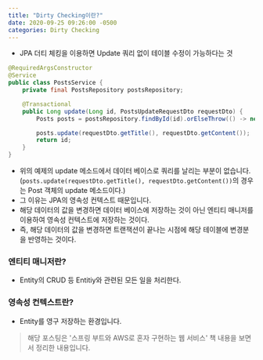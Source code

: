 ```yaml
---
title: "Dirty Checking이란?"
date: 2020-09-25 09:26:00 -0500
categories: Dirty Checking
---
```




- JPA 더티 체킹을 이용하면  Update 쿼리 없이 테이블 수정이 가능하다는 것

```java
@RequiredArgsConstructor
@Service
public class PostsService {
    private final PostsRepository postsRepository;

    @Transactional
    public Long update(Long id, PostsUpdateRequestDto requestDto) {
        Posts posts = postsRepository.findById(id).orElseThrow(() -> new IllegalArgumentException("해당 사용자가 없습니다. id=" + id));

        posts.update(requestDto.getTitle(), requestDto.getContent());
        return id;
    }
}
```

- 위의 예제의 update 메소드에서 데이터 베이스로 쿼리를 날리는 부분이 없습니다.
(`posts.update(requestDto.getTitle(), requestDto.getContent())`의 경우는 Post 객체의 update 메소드이다.)
- 그 이유는 JPA의 영속성 컨텍스트 때문입니다.
- 해당 데이터의 값을 변경하면 데이터 베이스에 저장하는 것이 아닌 엔티티 매니저를 이용하여 영속성 컨텍스트에 저장하는 것이다.
- 즉, 해당 데이터의 값을 변경하면 트랜잭션이 끝나는 시점에 해당 테이블에 변경분을 반영하는 것이다.

### 엔티티 매니저란?

- Entity의 CRUD 등 Entitiy와 관련된 모든 일을 처리한다.

### 영속성 컨텍스트란?

- Entity를 영구 저장하는 환경입니다.





> 해당 포스팅은 '스프링 부트와 AWS로 혼자 구현하는 웹 서비스' 책 내용을 보면서 정리한 내용입니다.
